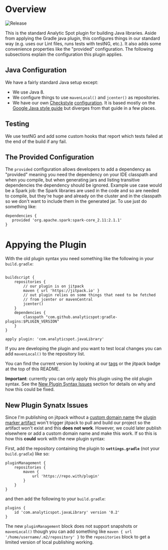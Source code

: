 # Overview

![Release](https://jitpack.io/v/analyticspot/gradle-plugins.svg)

This is the standard Analytic Spot plugin for building Java libraries. Aside from applying the Gradle java plugin, 
this configures things in our standard way (e.g. uses our Lint files, runs tests with testNG, etc.). It also adds 
some convenience properties like the "provided" configuration. The following subsections explain the configuration 
this plugin applies.

## Java Configuration

We have a fairly standard Java setup except:

* We use Java 8.
* We configure things to use `mavenLocal()` and `jcenter()` as repositories.
* We have our own [Checkstyle](http://checkstyle.sourceforge.net/)
[configuration](./src/main/resources/checkstyle_config.xml). It is 
based mostly on the 
[Google Java style guide](https://google.github.io/styleguide/javaguide.html) but diverges from that guide in a few
places.

## Testing

We use testNG and add some custom hooks that report which tests failed at the end of the build if any fail.

## The Provided Configuration

The `provided` configuration allows developers to add a dependency as "provided" meaning you need the dependency on
your IDE classpath and when you compile, but when generating jars and listing transitive dependencies the dependency
should be ignored. Example use case would be a Spark job: the Spark libraries are used in the code and so are needed to
compile, but they're huge and already on the cluster and in the classpath so we don't want to include them in the
generated jar. To use just do something like:

```
dependencies {
   provided 'org.apache.spark:spark-core_2.11:2.1.1'
}
```


# Appying the Plugin

With the old plugin syntax you need something like the following in your
`build.gradle`:

```

buildscript {
    repositories {
        // our plugin is on jitpack
        maven { url 'https://jitpack.io' }
        // out plugin relies on some things that need to be fetched
        // from jcenter or mavenCentral
        jcenter()
    }
    dependencies {
        classpath "com.github.analyticspot:gradle-plugins:$PLUGIN_VERSION"
    }
}

apply plugin: 'com.analyticspot.javaLibrary'
```

If you are developing the plugin and you want to test local changes you can add `mavenLocal()` to the repository list.

You can find the current version by looking at our [tags](tags) or the jitpack badge at the top of this README.

**Important**: currently you can only apply this plugin using the old plugin syntax. See the
[New Plugin Syntax Issues](#new-plugin-syntax) section for details on why and how this could be fixed.



## <a name="new-plugin-syntax"></a> New Plugin Synatx Issues

Since I'm publishing on jitpack without a [custom domain name](https://jitpack.io/docs/FAQ/) the [plugin marker 
artifact](https://docs.gradle.org/4.0/userguide/plugins.html#sec:plugin_markers) won't trigger jitpack to pull and 
build our project so the artifact won't exist and this **does not work**. However, we could later publish elsewhere or
add a custom domain name and make this work. If so this is how this **could** work with the new plugin syntax:

First, add the repository containing the plugin to **`settings.gradle`** (not your `build.gradle`) like so:

```
pluginManagement {
    repositories {
        maven {
            url 'https://repo.with/plugin'
        }
    }
}

```

and then add the following to your `build.gradle`:

```
plugins {
    id 'com.analyticspot.javaLibrary' version '0.2'
}
```

The new `pluginManagement` block does not support snapshots or `mavenLocal()` though you can add something like
`maven { url '/home/username/.m2/repository' }` to the `repositories` block to get a limited version of local 
publishing working.

